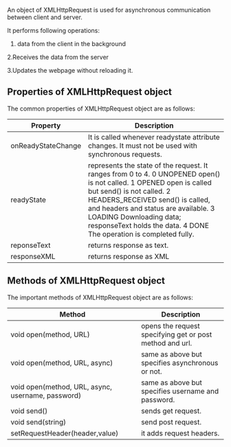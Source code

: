 An object of XMLHttpRequest is used for asynchronous communication between client and server.

It performs following operations:

1. data from the client in the background

2.Receives the data from the server

3.Updates the webpage without reloading it.

## Properties of XMLHttpRequest object
The common properties of XMLHttpRequest object are as follows:

| Property | Description |
| -------- | ----------- |
| onReadyStateChange | It is called whenever readystate attribute changes. It must not be used with synchronous requests. 
| readyState | represents the state of the request. It ranges from 0 to 4. 0 UNOPENED	open() is not called. 1	OPENED	open is called but send() is not called. 2	HEADERS_RECEIVED	send() is called, and headers and status are available. 3	LOADING	Downloading data; responseText holds the data. 4	DONE	The operation is completed fully. | 
| reponseText | returns response as text. |
| responseXML |	returns response as XML |

## Methods of XMLHttpRequest object
The important methods of XMLHttpRequest object are as follows:

| Method | Description |
| ------ | ----------- | 
| void open(method, URL) | opens the request specifying get or post method and url. |
| void open(method, URL, async) | same as above but specifies asynchronous or not. |
| void open(method, URL, async, username, password) | same as above but specifies username and password. |
| void send() | sends get request. |
| void send(string) | send post request. |
| setRequestHeader(header,value) | it adds request headers. |
